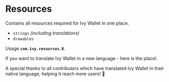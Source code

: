 # Resources

Contains all resources required for Ivy Wallet in one place. 
- `strings` _(including translations)_
- `drawables`

Usage **`com.ivy.resources.R`**.

If you want to translate Ivy Wallet in a new language - here is the place!.

A special thanks to all contributors which have translated Ivy Wallet in their native language, helping it reach more users! 👏
